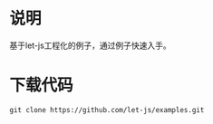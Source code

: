 # 说明
基于let-js工程化的例子，通过例子快速入手。

# 下载代码
```shell
git clone https://github.com/let-js/examples.git
```
